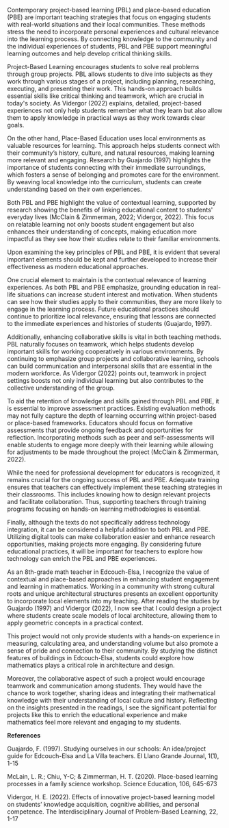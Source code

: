 Contemporary project-based learning (PBL) and place-based education (PBE) are important teaching strategies that focus on engaging students with real-world situations and their local communities. These methods stress the need to incorporate personal experiences and cultural relevance into the learning process. By connecting knowledge to the community and the individual experiences of students, PBL and PBE support meaningful learning outcomes and help develop critical thinking skills.

Project-Based Learning encourages students to solve real problems through group projects. PBL allows students to dive into subjects as they work through various stages of a project, including planning, researching, executing, and presenting their work. This hands-on approach builds essential skills like critical thinking and teamwork, which are crucial in today's society. As Vidergor (2022) explains, detailed, project-based experiences not only help students remember what they learn but also allow them to apply knowledge in practical ways as they work towards clear goals.

On the other hand, Place-Based Education uses local environments as valuable resources for learning. This approach helps students connect with their community’s history, culture, and natural resources, making learning more relevant and engaging. Research by Guajardo (1997) highlights the importance of students connecting with their immediate surroundings, which fosters a sense of belonging and promotes care for the environment. By weaving local knowledge into the curriculum, students can create understanding based on their own experiences.

  

Both PBL and PBE highlight the value of contextual learning, supported by research showing the benefits of linking educational content to students' everyday lives (McClain & Zimmerman, 2022; Vidergor, 2022). This focus on relatable learning not only boosts student engagement but also enhances their understanding of concepts, making education more impactful as they see how their studies relate to their familiar environments.

Upon examining the key principles of PBL and PBE, it is evident that several important elements should be kept and further developed to increase their effectiveness as modern educational approaches.

One crucial element to maintain is the contextual relevance of learning experiences. As both PBL and PBE emphasize, grounding education in real-life situations can increase student interest and motivation. When students can see how their studies apply to their communities, they are more likely to engage in the learning process. Future educational practices should continue to prioritize local relevance, ensuring that lessons are connected to the immediate experiences and histories of students (Guajardo, 1997).

Additionally, enhancing collaborative skills is vital in both teaching methods. PBL naturally focuses on teamwork, which helps students develop important skills for working cooperatively in various environments. By continuing to emphasize group projects and collaborative learning, schools can build communication and interpersonal skills that are essential in the modern workforce. As Vidergor (2022) points out, teamwork in project settings boosts not only individual learning but also contributes to the collective understanding of the group.

To aid the retention of knowledge and skills gained through PBL and PBE, it is essential to improve assessment practices. Existing evaluation methods may not fully capture the depth of learning occurring within project-based or place-based frameworks. Educators should focus on formative assessments that provide ongoing feedback and opportunities for reflection. Incorporating methods such as peer and self-assessments will enable students to engage more deeply with their learning while allowing for adjustments to be made throughout the project (McClain & Zimmerman, 2022).

While the need for professional development for educators is recognized, it remains crucial for the ongoing success of PBL and PBE. Adequate training ensures that teachers can effectively implement these teaching strategies in their classrooms. This includes knowing how to design relevant projects and facilitate collaboration. Thus, supporting teachers through training programs focusing on hands-on learning methodologies is essential.

Finally, although the texts do not specifically address technology integration, it can be considered a helpful addition to both PBL and PBE. Utilizing digital tools can make collaboration easier and enhance research opportunities, making projects more engaging. By considering future educational practices, it will be important for teachers to explore how technology can enrich the PBL and PBE experiences.

As an 8th-grade math teacher in Edcouch-Elsa, I recognize the value of contextual and place-based approaches in enhancing student engagement and learning in mathematics. Working in a community with strong cultural roots and unique architectural structures presents an excellent opportunity to incorporate local elements into my teaching. After reading the studies by Guajardo (1997) and Vidergor (2022), I now see that I could design a project where students create scale models of local architecture, allowing them to apply geometric concepts in a practical context.

This project would not only provide students with a hands-on experience in measuring, calculating area, and understanding volume but also promote a sense of pride and connection to their community. By studying the distinct features of buildings in Edcouch-Elsa, students could explore how mathematics plays a critical role in architecture and design.

Moreover, the collaborative aspect of such a project would encourage teamwork and communication among students. They would have the chance to work together, sharing ideas and integrating their mathematical knowledge with their understanding of local culture and history. Reflecting on the insights presented in the readings, I see the significant potential for projects like this to enrich the educational experience and make mathematics feel more relevant and engaging to my students.

**References**

Guajardo, F. (1997). Studying ourselves in our schools: An idea/project guide for Edcouch-Elsa and La Villa teachers. El Llano Grande Journal, 1(1), 1-15

McLain, L. R.; Chiu, Y-C; & Zimmerman, H. T. (2020). Place-based learning processes in a family science workshop. Science Education, 106, 645-673

Vidergor, H. E. (2022). Effects of innovative project-based learning model on students’ knowledge acquisition, cognitive abilities, and personal competence. The Interdisciplinary Journal of Problem-Based Learning, 22, 1-17